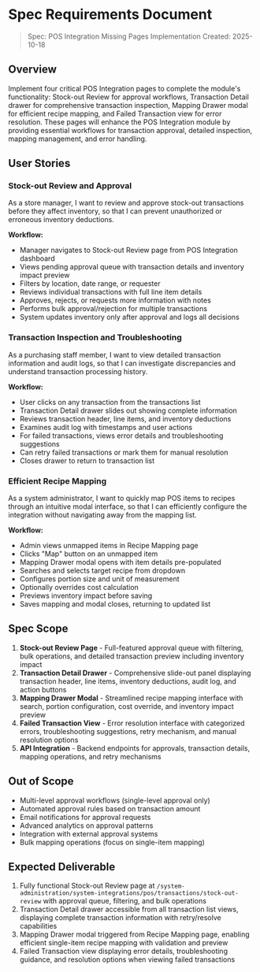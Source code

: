 # Spec Requirements Document

> Spec: POS Integration Missing Pages Implementation
> Created: 2025-10-18

## Overview

Implement four critical POS Integration pages to complete the module's functionality: Stock-out Review for approval workflows, Transaction Detail drawer for comprehensive transaction inspection, Mapping Drawer modal for efficient recipe mapping, and Failed Transaction view for error resolution. These pages will enhance the POS Integration module by providing essential workflows for transaction approval, detailed inspection, mapping management, and error handling.

## User Stories

### Stock-out Review and Approval

As a store manager, I want to review and approve stock-out transactions before they affect inventory, so that I can prevent unauthorized or erroneous inventory deductions.

**Workflow:**
- Manager navigates to Stock-out Review page from POS Integration dashboard
- Views pending approval queue with transaction details and inventory impact preview
- Filters by location, date range, or requester
- Reviews individual transactions with full line item details
- Approves, rejects, or requests more information with notes
- Performs bulk approval/rejection for multiple transactions
- System updates inventory only after approval and logs all decisions

### Transaction Inspection and Troubleshooting

As a purchasing staff member, I want to view detailed transaction information and audit logs, so that I can investigate discrepancies and understand transaction processing history.

**Workflow:**
- User clicks on any transaction from the transactions list
- Transaction Detail drawer slides out showing complete information
- Reviews transaction header, line items, and inventory deductions
- Examines audit log with timestamps and user actions
- For failed transactions, views error details and troubleshooting suggestions
- Can retry failed transactions or mark them for manual resolution
- Closes drawer to return to transaction list

### Efficient Recipe Mapping

As a system administrator, I want to quickly map POS items to recipes through an intuitive modal interface, so that I can efficiently configure the integration without navigating away from the mapping list.

**Workflow:**
- Admin views unmapped items in Recipe Mapping page
- Clicks "Map" button on an unmapped item
- Mapping Drawer modal opens with item details pre-populated
- Searches and selects target recipe from dropdown
- Configures portion size and unit of measurement
- Optionally overrides cost calculation
- Previews inventory impact before saving
- Saves mapping and modal closes, returning to updated list

## Spec Scope

1. **Stock-out Review Page** - Full-featured approval queue with filtering, bulk operations, and detailed transaction preview including inventory impact
2. **Transaction Detail Drawer** - Comprehensive slide-out panel displaying transaction header, line items, inventory deductions, audit log, and action buttons
3. **Mapping Drawer Modal** - Streamlined recipe mapping interface with search, portion configuration, cost override, and inventory impact preview
4. **Failed Transaction View** - Error resolution interface with categorized errors, troubleshooting suggestions, retry mechanism, and manual resolution options
5. **API Integration** - Backend endpoints for approvals, transaction details, mapping operations, and retry mechanisms

## Out of Scope

- Multi-level approval workflows (single-level approval only)
- Automated approval rules based on transaction amount
- Email notifications for approval requests
- Advanced analytics on approval patterns
- Integration with external approval systems
- Bulk mapping operations (focus on single-item mapping)

## Expected Deliverable

1. Fully functional Stock-out Review page at `/system-administration/system-integrations/pos/transactions/stock-out-review` with approval queue, filtering, and bulk operations
2. Transaction Detail drawer accessible from all transaction list views, displaying complete transaction information with retry/resolve capabilities
3. Mapping Drawer modal triggered from Recipe Mapping page, enabling efficient single-item recipe mapping with validation and preview
4. Failed Transaction view displaying error details, troubleshooting guidance, and resolution options when viewing failed transactions
